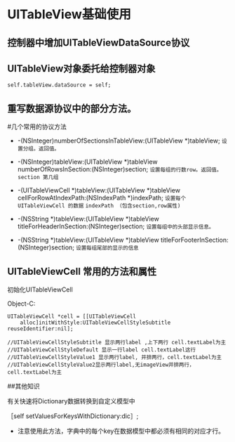 # UITableView基础使用

<!-- create time: 2014-09-29 21:49:57  -->

## 控制器中增加UITableViewDataSource协议

## UITableView对象委托给控制器对象

    self.tableView.dataSource = self;
    
## 重写数据源协议中的部分方法。

#几个常用的协议方法

* -(NSInteger)numberOfSectionsInTableView:(UITableView *)tableView; 
 ```设置分组。返回值。```

* -(NSInteger)tableView:(UITableView *)tableView numberOfRowsInSection:(NSInteger)section;
```设置每组的行数row。返回值。```
```section 第几组```

* -(UITableViewCell *)tableView:(UITableView *)tableView cellForRowAtIndexPath:(NSIndexPath *)indexPath;
```设置每个UITableViewCell 的数据```
```indexPath （包含section,row属性)```

* -(NSString *)tableView:(UITableView *)tableView titleForHeaderInSection:(NSInteger)section;
```设置每组中的头部显示信息。```
* -(NSString *)tableView:(UITableView *)tableView titleForFooterInSection:(NSInteger)section;
```设置每组尾部的显示的信息```



## UITableViewCell 常用的方法和属性
初始化UITableViewCell

Object-C:

    UITableViewCell *cell = [[UITableViewCell     
        alloc]initWithStyle:UITableViewCellStyleSubtitle reuseIdentifier:nil];

    //UITableViewCellStyleSubtitle 显示两行label ,上下两行 cell.textLabel为主
    //UITableViewCellStyleDefault 显示一行label cell.textLabel这行
    //UITableViewCellStyleValue1 显示两行label, 并排两行，cell.textLabel为主
    //UITableViewCellStyleValue2显示两行label,无imageView并排两行，cell.textLabel为主
    
    
    
    
    
##其他知识

有关快速将Dictionary数据转换到自定义模型中

［self setValuesForKeysWithDictionary:dic］;

* 注意使用此方法，字典中的每个key在数据模型中都必须有相同的对应才行。
